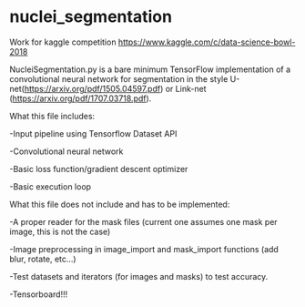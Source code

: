 # nuclei_segmentation
Work for kaggle competition https://www.kaggle.com/c/data-science-bowl-2018

NucleiSegmentation.py is a bare minimum TensorFlow implementation of a convolutional neural network for segmentation in the style U-net(https://arxiv.org/pdf/1505.04597.pdf) or Link-net (https://arxiv.org/pdf/1707.03718.pdf).

What this file includes:

-Input pipeline using Tensorflow Dataset API

-Convolutional neural network

-Basic loss function/gradient descent optimizer

-Basic execution loop

What this file does not include and has to be implemented:

-A proper reader for the mask files (current one assumes one mask per image, this is not the case)

-Image preprocessing in image_import and mask_import functions (add blur, rotate, etc...)

-Test datasets and iterators (for images and masks) to test accuracy.

-Tensorboard!!!








